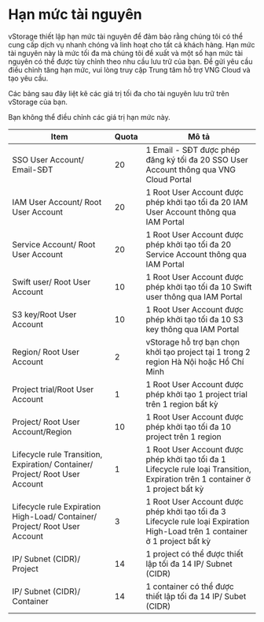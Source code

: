 # Hạn mức tài nguyên

vStorage thiết lập hạn mức tài nguyên để đảm bảo rằng chúng tôi có thể cung cấp dịch vụ nhanh chóng và linh hoạt cho tất cả khách hàng. Hạn mức tài nguyên này là mức tối đa mà chúng tôi đề xuất và một số hạn mức tài nguyên có thể được tùy chỉnh theo nhu cầu lưu trữ của bạn. Để gửi yêu cầu điều chỉnh tăng hạn mức, vui lòng truy cập Trung tâm hỗ trợ VNG Cloud và tạo yêu cầu.

Các bảng sau đây liệt kê các giá trị tối đa cho tài nguyên lưu trữ trên vStorage của bạn.

Bạn không thể điều chỉnh các giá trị hạn mức này.

| Item | Quota | Mô tả |
| --- | --- | --- |
| SSO User Account/ Email-SĐT | 20 | 1 Email - SĐT được phép đăng ký tối đa 20 SSO User Account thông qua VNG Cloud Portal |
| IAM User Account/ Root User Account | 20 | 1 Root User Account được phép khởi tạo tối đa 20 IAM User Account thông qua IAM Portal |
| Service Account/ Root User Account | 20 | 1 Root User Account được phép khởi tạo tối đa 20 Service Account thông qua IAM Portal |
| Swift user/ Root User Account | 10 | 1 Root User Account được phép khởi tạo tối đa 10 Swift user thông qua IAM Portal |
| S3 key/Root User Account | 10 | 1 Root User Account được phép khởi tạo tối đa 10 S3 key thông qua IAM Portal |
| Region/ Root User Account | 2 | vStorage hỗ trợ bạn chọn khởi tạo project tại 1 trong 2 region Hà Nội hoặc Hồ Chí Minh |
| Project trial/Root User Account | 1 | 1 Root User Account được phép khởi tạo 1 project trial trên 1 region bất kỳ |
| Project/ Root User Account/Region | 10 | 1 Root User Account được phép khởi tạo tối đa 10 project trên 1 region |
| Lifecycle rule Transition, Expiration/ Container/ Project/ Root User Account | 1 | 1 Root User Account được phép khởi tạo tối đa 1 Lifecycle rule loại Transition, Expiration trên 1 container ở 1 project bất kỳ |
| Lifecycle rule Expiration High-Load/ Container/ Project/ Root User Account | 3 | 1 Root User Account được phép khởi tạo tối đa 3 Lifecycle rule loại Expiration High-Load trên 1 container ở 1 project bất kỳ |
| IP/ Subnet (CIDR)/ Project | 14 | 1 project có thể được thiết lập tối đa 14 IP/ Subnet (CIDR) |
| IP/ Subnet (CIDR)/ Container | 14 | 1 container có thể được thiết lập tối đa 14 IP/ Subet (CIDR) |
